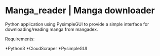 # Manga_reader | Manga downloader 
Python application using PysimpleGUI to provide a simple interface for downloading/reading manga from mangadex.

Requirements:

*Python3 
*CloudScraper
*PysimpleGUI

